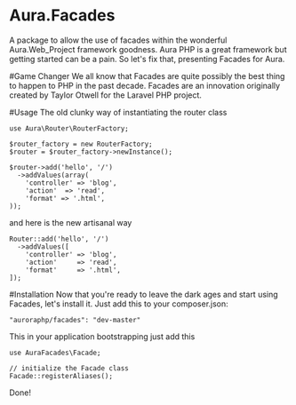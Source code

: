 Aura.Facades
============

A package to allow the use of facades within the wonderful Aura.Web_Project framework goodness.  Aura PHP is a great framework but getting started can be a pain.  So let's fix that, presenting Facades for Aura.



#Game Changer
We all know that Facades are quite possibly the best thing to happen to PHP in the past decade.  Facades are an innovation originally created by Taylor Otwell for the Laravel PHP project.



#Usage
The old clunky way of instantiating the router class

	use Aura\Router\RouterFactory;

	$router_factory = new RouterFactory;
	$router = $router_factory->newInstance();

	$router->add('hello', '/')
	  ->addValues(array(
        'controller' => 'blog',
        'action'  => 'read',
        'format' => '.html',
    ));


and here is the new artisanal way

	Router::add('hello', '/')
	  ->addValues([
        'controller' => 'blog',
        'action'     => 'read',
        'format'     => '.html',
    ]);



#Installation
Now that you're ready to leave the dark ages and start using Facades, let's install it.  Just add this to your composer.json:

	"auroraphp/facades": "dev-master"


This in your application bootstrapping just add this

	use AuraFacades\Facade;

	// initialize the Facade class
	Facade::registerAliases();


Done!
